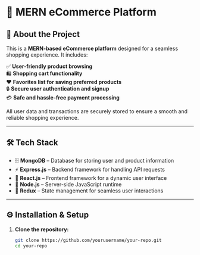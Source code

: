 # 🛒 MERN eCommerce Platform

## 🚀 About the Project

This is a **MERN-based eCommerce platform** designed for a seamless shopping experience. It includes:

✅ **User-friendly product browsing**  
🛍️ **Shopping cart functionality**  
❤️ **Favorites list for saving preferred products**  
🔒 **Secure user authentication and signup**  
💳 **Safe and hassle-free payment processing**  

All user data and transactions are securely stored to ensure a smooth and reliable shopping experience.

---

## 🛠 Tech Stack

- 🗄️ **MongoDB** – Database for storing user and product information  
- ⚡ **Express.js** – Backend framework for handling API requests  
- 🎨 **React.js** – Frontend framework for a dynamic user interface  
- 🚀 **Node.js** – Server-side JavaScript runtime  
- 🔄 **Redux** – State management for seamless user interactions  

---

## ⚙️ Installation & Setup

1. **Clone the repository:**  
   ```sh
   git clone https://github.com/yourusername/your-repo.git
   cd your-repo
